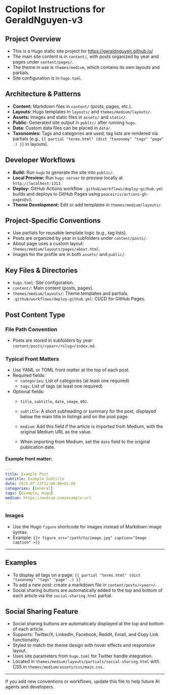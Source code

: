 # Copilot Instructions for GeraldNguyen-v3

## Project Overview
- This is a Hugo static site project for https://geraldnguyen.github.io/
- The main site content is in `content/`, with posts organized by year and pages under `content/pages/`.
- The theme in use is `themes/medium`, which contains its own layouts and partials.
- Site configuration is in `hugo.toml`.

## Architecture & Patterns
- **Content:** Markdown files in `content/` (posts, pages, etc.).
- **Layouts:** Hugo templates in `layouts/` and `themes/medium/layouts/`.
- **Assets:** Images and static files in `assets/` and `static/`.
- **Public:** Generated site output in `public/` after running `hugo`.
- **Data:** Custom data files can be placed in `data/`.
- **Taxonomies:** Tags and categories are used; tag lists are rendered via partials (e.g., `{{ partial "terms.html" (dict "taxonomy" "tags" "page" .) }}` in layouts).

## Developer Workflows
- **Build:** Run `hugo` to generate the site into `public/`.
- **Local Preview:** Run `hugo server` to preview locally at `http://localhost:1313`.
- **Deploy:** GitHub Actions workflow `.github/workflows/deploy-github.yml` builds and deploys to GitHub Pages using `peaceiris/actions-gh-pages@v3`.
- **Theme Development:** Edit or add templates in `themes/medium/layouts/`.

## Project-Specific Conventions
- Use partials for reusable template logic (e.g., tag lists).
- Posts are organized by year in subfolders under `content/posts/`.
- About page uses a custom layout: `themes/medium/layouts/pages/about.html`.
- Images for the profile are in both `assets/` and `public/`.

## Key Files & Directories
- `hugo.toml`: Site configuration.
- `content/`: Main content (posts, pages).
- `themes/medium/layouts/`: Theme templates and partials.
- `.github/workflows/deploy-github.yml`: CI/CD for GitHub Pages.


## Post Content Type

### File Path Convention
- Posts are stored in subfolders by year: `content/posts/<year>/<slug>/index.md`.

### Typical Front Matters
- Use YAML or TOML front matter at the top of each post.
- Required fields:
  - `categories`: List of categories (at least one required)
  - `tags`: List of tags (at least one required)
- Optional fields:
  - `title`, `subtitle`, `date`, `image`, etc.
  - `subtitle`: A short subheading or summary for the post, displayed below the main title in listings and on the post page.

  - `medium`: Add this field if the article is imported from Medium, with the original Medium URL as the value.
  - When importing from Medium, set the `date` field to the original publication date.

#### Example front matter:
```yaml
---
title: Example Post
subtitle: Example Subtitle
date: 2025-07-23T12:00:00+01:00
categories: [General]
tags: [Example, Hugo]
medium: https://medium.com/example-url
---
```

### Images
- Use the Hugo `figure` shortcode for images instead of Markdown image syntax.
- Example:
  `{{< figure src="/path/to/image.jpg" caption="Image caption" >}}`

---
## Examples
- To display all tags on a page: `{{ partial "terms.html" (dict "taxonomy" "tags" "page" .) }}`
- To add a new post: create a markdown file in `content/posts/<year>/`.
- Social sharing buttons are automatically added to the top and bottom of each article via the `social-sharing.html` partial.

## Social Sharing Feature
- Social sharing buttons are automatically displayed at the top and bottom of each article.
- Supports: Twitter/X, LinkedIn, Facebook, Reddit, Email, and Copy Link functionality.
- Styled to match the theme design with hover effects and responsive layout.
- Uses site parameters from `hugo.toml` for Twitter handle integration.
- Located in `themes/medium/layouts/partials/social-sharing.html` with CSS in `themes/medium/assets/css/main.css`.

---
If you add new conventions or workflows, update this file to help future AI agents and developers.
